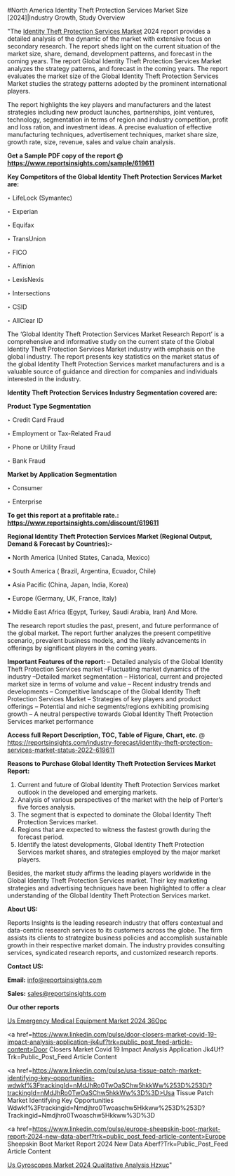 #North America Identity Theft Protection Services Market Size [2024]|Industry Growth, Study Overview

"The <a href=https://www.reportsinsights.com/sample/619611>Identity Theft Protection Services Market</a> 2024 report provides a detailed analysis of the dynamic of the market with extensive focus on secondary research. The report sheds light on the current situation of the market size, share, demand, development patterns, and forecast in the coming years. The report Global Identity Theft Protection Services Market analyzes the strategy patterns, and forecast in the coming years. The report evaluates the market size of the Global Identity Theft Protection Services Market studies the strategy patterns adopted by the prominent international players.

The report highlights the key players and manufacturers and the latest strategies including new product launches, partnerships, joint ventures, technology, segmentation in terms of region and industry competition, profit and loss ration, and investment ideas. A precise evaluation of effective manufacturing techniques, advertisement techniques, market share size, growth rate, size, revenue, sales and value chain analysis.

<strong>Get a Sample PDF copy of the report @ <a href=https://www.reportsinsights.com/sample/619611 style=color:#0000ff;>https://www.reportsinsights.com/sample/619611</a></strong>

<strong>Key Competitors of the Global Identity Theft Protection Services Market are:</strong>

‣ LifeLock (Symantec)

‣ Experian

‣ Equifax

‣ TransUnion

‣ FICO

‣ Affinion

‣ LexisNexis

‣ Intersections

‣ CSID

‣ AllClear ID

The ‘Global Identity Theft Protection Services Market Research Report’ is a comprehensive and informative study on the current state of the Global Identity Theft Protection Services Market industry with emphasis on the global industry. The report presents key statistics on the market status of the global Identity Theft Protection Services market manufacturers and is a valuable source of guidance and direction for companies and individuals interested in the industry.

<strong>Identity Theft Protection Services Industry Segmentation covered are:</strong>

<strong>Product Type Segmentation</strong>

‣    Credit Card Fraud

‣ Employment or Tax-Related Fraud

‣ Phone or Utility Fraud

‣ Bank Fraud

<strong>Market by Application Segmentation</strong>

‣   Consumer

‣ Enterprise

<strong>To get this report at a profitable rate.: <a href=https://www.reportsinsights.com/discount/619611 style=color:#0000ff;>https://www.reportsinsights.com/discount/619611</a></strong>

<strong>Regional Identity Theft Protection Services Market (Regional Output, Demand &amp; Forecast by Countries):-</strong>

• North America (United States, Canada, Mexico)

• South America ( Brazil, Argentina, Ecuador, Chile)

• Asia Pacific (China, Japan, India, Korea)

• Europe (Germany, UK, France, Italy)

• Middle East Africa (Egypt, Turkey, Saudi Arabia, Iran) And More.

The research report studies the past, present, and future performance of the global market. The report further analyzes the present competitive scenario, prevalent business models, and the likely advancements in offerings by significant players in the coming years.

<strong>Important Features of the report:</strong>
– Detailed analysis of the Global Identity Theft Protection Services market
–Fluctuating market dynamics of the industry
–Detailed market segmentation
– Historical, current and projected market size in terms of volume and value
– Recent industry trends and developments
– Competitive landscape of the Global Identity Theft Protection Services Market
– Strategies of key players and product offerings
– Potential and niche segments/regions exhibiting promising growth
– A neutral perspective towards Global Identity Theft Protection Services market performance

<strong>Access full Report Description, TOC, Table of Figure, Chart, etc. </strong>@   <a href=https://reportsinsights.com/industry-forecast/identity-theft-protection-services-market-status-2022-619611 style=color:#0000ff;>https://reportsinsights.com/industry-forecast/identity-theft-protection-services-market-status-2022-619611</a>

<strong>Reasons to Purchase Global Identity Theft Protection Services Market Report:</strong>
1. Current and future of Global Identity Theft Protection Services market outlook in the developed and emerging markets.
2. Analysis of various perspectives of the market with the help of Porter’s five forces analysis.
3. The segment that is expected to dominate the Global Identity Theft Protection Services market.
4. Regions that are expected to witness the fastest growth during the forecast period.
5. Identify the latest developments, Global Identity Theft Protection Services market shares, and strategies employed by the major market players.

Besides, the market study affirms the leading players worldwide in the Global Identity Theft Protection Services market. Their key marketing strategies and advertising techniques have been highlighted to offer a clear understanding of the Global Identity Theft Protection Services market.

<strong><strong>About US</strong>:</strong>

Reports Insights is the leading research industry that offers contextual and data-centric research services to its customers across the globe. The firm assists its clients to strategize business policies and accomplish sustainable growth in their respective market domain. The industry provides consulting services, syndicated research reports, and customized research reports.

<strong>Contact US:</strong>

<p class=><b>Email:</b> <a href=mailto:info@reportsinsights.com>info@reportsinsights.com</a></p>
<p class=><b>Sales:</b> <a href=mailto:sales@reportsinsights.com>sales@reportsinsights.com</a></p>

<strong>Our other reports</strong>

<a href=https://www.linkedin.com/pulse/us-emergency-medical-equipment-market-2024-36opc/>Us Emergency Medical Equipment Market 2024 36Opc</a>

<a href=https://www.linkedin.com/pulse/door-closers-market-covid-19-impact-analysis-application-jk4uf?trk=public_post_feed-article-content>Door Closers Market Covid 19 Impact Analysis Application Jk4Uf?Trk=Public_Post_Feed Article Content</a>

<a href=https://www.linkedin.com/pulse/usa-tissue-patch-market-identifying-key-opportunities-wdwkf%3FtrackingId=nMdJhRo0TwOaSChw5hkkWw%253D%253D/?trackingId=nMdJhRo0TwOaSChw5hkkWw%3D%3D>Usa Tissue Patch Market Identifying Key Opportunities Wdwkf%3Ftrackingid=Nmdjhro0Twoaschw5Hkkww%253D%253D?Trackingid=Nmdjhro0Twoaschw5Hkkww%3D%3D</a>

<a href=https://www.linkedin.com/pulse/europe-sheepskin-boot-market-report-2024-new-data-aberf?trk=public_post_feed-article-content>Europe Sheepskin Boot Market Report 2024 New Data Aberf?Trk=Public_Post_Feed Article Content</a>

<a href=https://www.linkedin.com/pulse/us-gyroscopes-market-2024-qualitative-analysis-hzxuc/>Us Gyroscopes Market 2024 Qualitative Analysis Hzxuc</a>"
